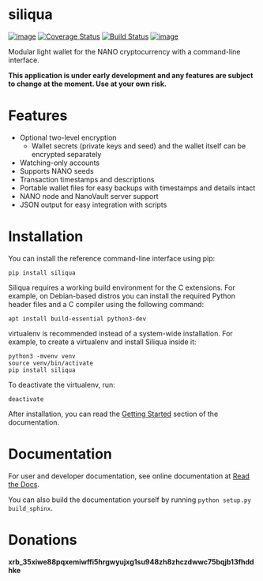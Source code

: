 siliqua
=======

[![image](https://img.shields.io/pypi/v/siliqua.svg)](https://pypi.org/project/siliqua/)
[![Coverage Status](https://coveralls.io/repos/github/Matoking/siliqua/badge.svg?branch=master)](https://coveralls.io/github/Matoking/siliqua?branch=master)
[![Build Status](https://travis-ci.com/Matoking/siliqua.png?branch=master)](https://travis-ci.com/Matoking/siliqua)
[![image](https://readthedocs.org/projects/siliqua/badge/?version=latest)](https://siliqua.readthedocs.io/en/latest/?badge=latest)

Modular light wallet for the NANO cryptocurrency with a command-line interface.

**This application is under early development and any features are subject to change at the moment. Use at your own risk.**

Features
========
* Optional two-level encryption
  * Wallet secrets (private keys and seed) and the wallet itself can be encrypted separately
* Watching-only accounts
* Supports NANO seeds
* Transaction timestamps and descriptions
* Portable wallet files for easy backups with timestamps and details intact
* NANO node and NanoVault server support
* JSON output for easy integration with scripts

Installation
============

You can install the reference command-line interface using pip:

```
pip install siliqua
```

Siliqua requires a working build environment for the C extensions. For example, on Debian-based distros you can install the required Python header files and a C compiler using the following command:

```
apt install build-essential python3-dev
```

virtualenv is recommended instead of a system-wide installation. For example, to create a virtualenv and install Siliqua inside it:

```
python3 -mvenv venv
source venv/bin/activate
pip install siliqua
```

To deactivate the virtualenv, run:

```
deactivate
```

After installation, you can read the [Getting Started](https://siliqua.readthedocs.io/en/latest/user/getting_started.html) section of the documentation.

Documentation
=============

For user and developer documentation, see online documentation at [Read the Docs](https://siliqua.readthedocs.io/en/latest/).

You can also build the documentation yourself by running `python setup.py build_sphinx`.

Donations
=========

**xrb_35xiwe88pqxemiwffi5hrgwyujxg1su948zh8zhczdwwc75bqjb13fhddhke**
